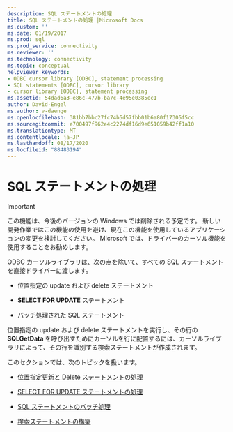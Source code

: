 ```yaml
---
description: SQL ステートメントの処理
title: SQL ステートメントの処理 |Microsoft Docs
ms.custom: ''
ms.date: 01/19/2017
ms.prod: sql
ms.prod_service: connectivity
ms.reviewer: ''
ms.technology: connectivity
ms.topic: conceptual
helpviewer_keywords:
- ODBC cursor library [ODBC], statement processing
- SQL statements [ODBC], cursor library
- cursor library [ODBC], statement processing
ms.assetid: 54dad6a3-e86c-477b-ba7c-4e95e0385ec1
author: David-Engel
ms.author: v-daenge
ms.openlocfilehash: 381bb7bbc27fc74b5d57fbb01b6a80f17305f5cc
ms.sourcegitcommit: e700497f962e4c2274df16d9e651059b42ff1a10
ms.translationtype: MT
ms.contentlocale: ja-JP
ms.lasthandoff: 08/17/2020
ms.locfileid: "88483194"
---
```

# <a name="processing-sql-statements"></a>SQL ステートメントの処理
> [!IMPORTANT]  
>  この機能は、今後のバージョンの Windows では削除される予定です。 新しい開発作業ではこの機能の使用を避け、現在この機能を使用しているアプリケーションの変更を検討してください。 Microsoft では、ドライバーのカーソル機能を使用することをお勧めします。  
  
 ODBC カーソルライブラリは、次の点を除いて、すべての SQL ステートメントを直接ドライバーに渡します。  
  
-   位置指定の update および delete ステートメント  
  
-   **SELECT FOR UPDATE** ステートメント  
  
-   バッチ処理された SQL ステートメント  
  
 位置指定の update および delete ステートメントを実行し、その行の **SQLGetData** を呼び出すためにカーソルを行に配置するには、カーソルライブラリによって、その行を識別する検索ステートメントが作成されます。  
  
 このセクションでは、次のトピックを扱います。  
  
-   [位置指定更新と Delete ステートメントの処理](../../../odbc/reference/appendixes/processing-positioned-update-and-delete-statements.md)  
  
-   [SELECT FOR UPDATE ステートメントの処理](../../../odbc/reference/appendixes/processing-select-for-update-statements.md)  
  
-   [SQL ステートメントのバッチ処理](../../../odbc/reference/appendixes/processing-batches-of-sql-statements.md)  
  
-   [検索ステートメントの構築](../../../odbc/reference/appendixes/constructing-searched-statements.md)
